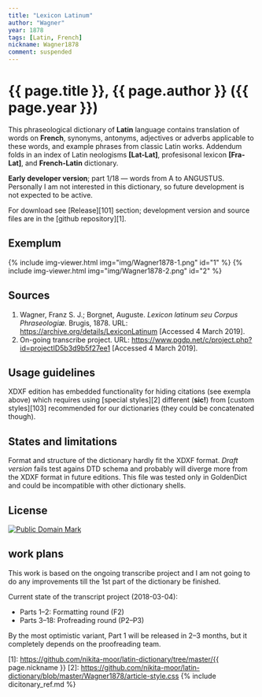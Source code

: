 ```yaml
---
title: "Lexicon Latinum"
author: "Wagner"
year: 1878
tags: [Latin, French]
nickname: Wagner1878
comment: suspended
---
```

# {{ page.title }}, {{ page.author }} ({{ page.year }})

This phraseological dictionary of **Latin** language contains translation of words on **French**, synonyms, antonyms, adjectives or adverbs applicable to these words, and example phrases from classic Latin works. Addendum folds in an index of Latin neologisms **[Lat-Lat]**, profesisonal lexicon **[Fra-Lat]**, and **French-Latin** dictionary.

**Early developer version**; part 1/18 — words from A to ANGUSTUS. Personally I am not interested in this dictionary, so future development is not expected to be active.

For download see [Release][101] section; development version and source files are in the [github repository][1].


## Exemplum

{% include img-viewer.html img="img/Wagner1878-1.png" id="1" %}
{% include img-viewer.html img="img/Wagner1878-2.png" id="2" %}


## Sources

1. Wagner, Franz S. J.; Borgnet, Auguste. _Lexicon latinum seu Corpus Phraseologiæ._ Brugis, 1878. URL: <https://archive.org/details/LexiconLatinum> \[Accessed 4 March 2019\].
1. On-going transcribe project. URL: <https://www.pgdp.net/c/project.php?id=projectID5b3d9b5f27ee1> \[Accessed 4 March 2019\].


## Usage guidelines

XDXF edition has embedded functionality for hiding citations (see exempla above) which requires using [special styles][2] different (**sic!**) from [custom styles][103] recommended for our dictionaries (they could be concatenated though).


## States and limitations

Format and structure of the dictionary hardly fit the XDXF format. _Draft version_ fails test agains DTD schema and probably will diverge more from the XDXF format in future editions. This file was tested only in GoldenDict and could be incompatible with other dictionary shells.


## License

<a rel="license" href="http://creativecommons.org/publicdomain/mark/1.0/">
<img src="https://licensebuttons.net/p/mark/1.0/88x31.png"
     style="border-style: none;" alt="Public Domain Mark" />
</a>


## work plans

This work is based on the ongoing transcribe project and I am not going to do any improvements till the 1st part of the dictionary be finished.

Current state of the transcript project (2018-03-04):

* Parts 1–2: Formatting round (F2)
* Parts 3–18: Profreading round (P2–P3)

By the most optimistic variant, Part 1 will be released in 2–3 months, but it completely depends on the proofreading team.


[1]: https://github.com/nikita-moor/latin-dictionary/tree/master/{{ page.nickname }}
[2]: https://github.com/nikita-moor/latin-dictionary/blob/master/Wagner1878/article-style.css
{% include dicitonary_ref.md %}

